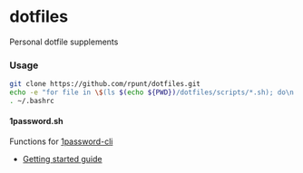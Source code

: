 # dotfiles
Personal dotfile supplements

### Usage
```bash
git clone https://github.com/rpunt/dotfiles.git
echo -e "for file in \$(ls $(echo ${PWD})/dotfiles/scripts/*.sh); do\n  source \$file\ndone" >>~/.bashrc
. ~/.bashrc
```

#### 1password.sh
Functions for [1password-cli](https://1password.com/downloads/command-line/)
* [Getting started guide](https://support.1password.com/command-line-getting-started/)

